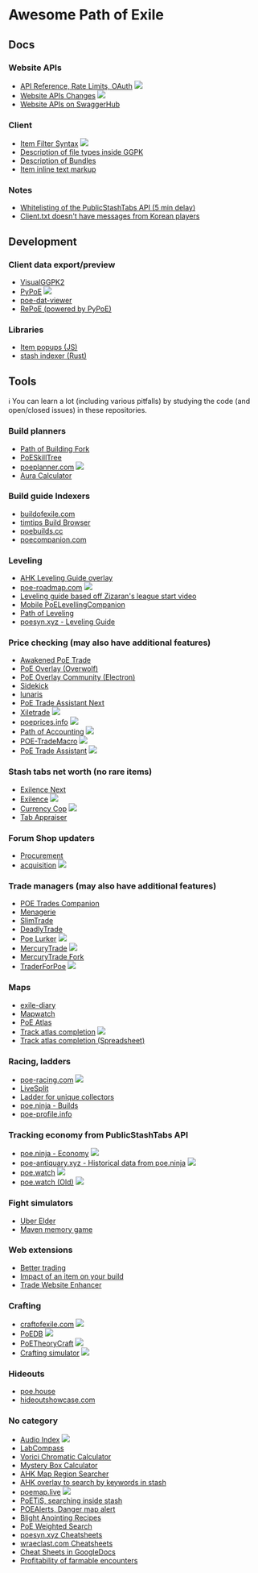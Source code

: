 # Awesome Path of Exile

## Docs

### Website APIs

- [API Reference, Rate Limits, OAuth](https://www.pathofexile.com/developer/docs) <img src="https://img.shields.io/badge/-official-000">
- [Website APIs Changes](https://www.pathofexile.com/forum/view-forum/674) <img src="https://img.shields.io/badge/-official-000">
- [Website APIs on SwaggerHub](https://app.swaggerhub.com/apis/Chuanhsing/poe/1.0.0)

### Client

- [Item Filter Syntax](https://www.pathofexile.com/item-filter/about) <img src="https://img.shields.io/badge/-official-000">
- [Description of file types inside GGPK](https://zao.github.io/poe-doc/introduction.html)
- [Description of Bundles](https://github.com/poe-tool-dev/ggpk.discussion/wiki/Bundle-scheme)
- [Item inline text markup](https://gist.github.com/SnosMe/151549b532df8ea08025a76ae2920ca4)

### Notes

- [Whitelisting of the PublicStashTabs API (5 min delay)](https://www.pathofexile.com/forum/view-thread/2036957)
- [Client.txt doesn't have messages from Korean players](https://www.pathofexile.com/forum/view-thread/2567280/page/4)

## Development

### Client data export/preview

- [VisualGGPK2](https://github.com/aianlinb/LibGGPK2)
- [PyPoE](https://github.com/OmegaK2/PyPoE) <img src="https://img.shields.io/badge/-discontinued-e66">
- [poe-dat-viewer](https://github.com/SnosMe/poe-dat-viewer)
- [RePoE (powered by PyPoE)](https://github.com/brather1ng/RePoE)

### Libraries

- [Item popups (JS)](https://github.com/meta-is-beta/horadric-helper)
- [stash indexer (Rust)](https://github.com/maximumstock/poe-stash-indexer)

## Tools

ℹ️ You can learn a lot (including various pitfalls) by studying the code (and open/closed issues) in these repositories.

### Build planners

- [Path of Building Fork](https://github.com/PathOfBuildingCommunity/PathOfBuilding)
- [PoESkillTree](https://github.com/PoESkillTree)
- [poeplanner.com](https://poeplanner.com/) <img src="https://img.shields.io/badge/-closed_source-eee">
- [Aura Calculator](https://gitlab.com/mikelat/poe-calc)

### Build guide Indexers

- [buildofexile.com](https://www.buildofexile.com)
- [timtips Build Browser](https://timtips.com/buildbrowser)
- [poebuilds.cc](https://www.poebuilds.cc/)
- [poecompanion.com](https://www.poecompanion.com/)

### Leveling

- [AHK Leveling Guide overlay](https://github.com/JusKillmeQik/PoE-Leveling-Guide)
- [poe-roadmap.com](https://poe-roadmap.com/) <img src="https://img.shields.io/badge/-closed_source-eee">
- [Leveling guide based off Zizaran's league start video](https://poe-leveling.netlify.app/)
- [Mobile PoELevellingCompanion](https://fifteenfifty.github.io/PoELevellingCompanion/)
- [Path of Leveling](https://github.com/karakasis/Path-of-Leveling)
- [poesyn.xyz - Leveling Guide](http://poesyn.xyz/passives)

### Price checking (may also have additional features)

- [Awakened PoE Trade](https://github.com/SnosMe/awakened-poe-trade)
- [PoE Overlay (Overwolf)](https://github.com/Kyusung4698/PoE-Overlay)
- [PoE Overlay Community (Electron)](https://github.com/PoE-Overlay-Community/PoE-Overlay-Community-Fork)
- [Sidekick](https://github.com/domialex/Sidekick)
- [lunaris](https://github.com/mtricht/lunaris)
- [PoE Trade Assistant Next](https://github.com/r52/pta-next)
- [Xiletrade](https://github.com/maxensas/xiletrade) <img src="https://img.shields.io/badge/-closed_source-eee">
- [poeprices.info](https://www.poeprices.info/) <img src="https://img.shields.io/badge/-closed_source-eee">
- [Path of Accounting](https://github.com/Ethck/Path-of-Accounting) <img src="https://img.shields.io/badge/-abandoned-e66">
- [POE-TradeMacro](https://github.com/PoE-TradeMacro/POE-TradeMacro) <img src="https://img.shields.io/badge/-abandoned-e66">
- [PoE Trade Assistant](https://github.com/r52/PTA) <img src="https://img.shields.io/badge/-abandoned-e66">

### Stash tabs net worth (no rare items)

- [Exilence Next](https://github.com/viktorgullmark/exilence-next/)
- [Exilence](https://github.com/viktorgullmark/exilence) <img src="https://img.shields.io/badge/-abandoned-e66">
- [Currency Cop](https://github.com/currency-cop/currency-cop) <img src="https://img.shields.io/badge/-abandoned-e66">
- [Tab Appraiser](https://github.com/Nickswoboda/tab-appraiser/)

### Forum Shop updaters

- [Procurement](https://github.com/Stickymaddness/Procurement)
- [acquisition](https://github.com/xyzz/acquisition) <img src="https://img.shields.io/badge/-abandoned-e66">

### Trade managers (may also have additional features)

- [POE Trades Companion](https://github.com/lemasato/POE-Trades-Companion)
- [Menagerie](https://github.com/nomis51/Menagerie)
- [SlimTrade](https://github.com/zmilla93/SlimTrade)
- [DeadlyTrade](https://github.com/DeadlyCrush/DeadlyTrade)
- [Poe Lurker](https://github.com/C1rdec/Poe-Lurker) <img src="https://img.shields.io/badge/-closed_source-eee">
- [MercuryTrade](https://github.com/Exslims/MercuryTrade) <img src="https://img.shields.io/badge/-abandoned-e66">
- [MercuryTrade Fork](https://github.com/Morph21/MercuryTrade-Community-Fork)
- [TraderForPoe](https://github.com/labo89/TraderForPoe) <img src="https://img.shields.io/badge/-abandoned-e66">

### Maps

- [exile-diary](https://github.com/briansd9/exile-diary)
- [Mapwatch](https://github.com/mapwatch/mapwatch)
- [PoE Atlas](https://poeatlas.net/)
- [Track atlas completion](https://oriath.net/atlas) <img src="https://img.shields.io/badge/-closed_source-eee">
- [Track atlas completion (Spreadsheet)](https://docs.google.com/spreadsheets/d/14oWeiQeKtVGs1uZMqst7-Tj8eRmTie8Xc9QPPMEri-g/edit?usp=sharing)

### Racing, ladders

- [poe-racing.com](https://poe-racing.com/standings) <img src="https://img.shields.io/badge/-closed_source-eee">
- [LiveSplit](https://github.com/brandondong/POE-LiveSplit-Component)
- [Ladder for unique collectors](https://poeuu.com/)
- [poe.ninja - Builds](https://poe.ninja/challenge/builds)
- [poe-profile.info](https://poe-profile.info/)

### Tracking economy from PublicStashTabs API

- [poe.ninja - Economy](https://poe.ninja/challenge/currency) <img src="https://img.shields.io/badge/-closed_source-eee">
- [poe-antiquary.xyz - Historical data from poe.ninja](https://poe-antiquary.xyz/) <img src="https://img.shields.io/badge/-closed_source-eee">
- [poe.watch](https://poe.watch/) <img src="https://img.shields.io/badge/-closed_source-eee">
- [poe.watch (Old)](https://github.com/nibbydev/poewatch) <img src="https://img.shields.io/badge/-abandoned-e66">

### Fight simulators

- [Uber Elder](https://old.reddit.com/r/pathofexile/comments/8i6vz6/i_made_poe_simulator_a_browser_based_simulacrum/)
- [Maven memory game](https://old.reddit.com/r/pathofexile/comments/l1vcwt/i_created_a_training_game_for_the_maven_memory/)

### Web extensions

- [Better trading](https://github.com/exile-center/better-trading)
- [Impact of an item on your build](https://github.com/FrancoisMentec/PoE-Trade-Extension)
- [Trade Website Enhancer](https://github.com/ghostscript3r/poe-trade-official-site-enhancer)

### Crafting

- [craftofexile.com](https://www.craftofexile.com/) <img src="https://img.shields.io/badge/-closed_source-eee">
- [PoEDB](https://poedb.tw/us/) <img src="https://img.shields.io/badge/-closed_source-eee">
- [PoETheoryCraft](https://github.com/Sectoidfodder/PoETheoryCraft) <img src="https://img.shields.io/badge/-abandoned-e66">
- [Crafting simulator](https://github.com/planktoon1/PathofExile_Stash) <img src="https://img.shields.io/badge/-abandoned-e66">

### Hideouts

- [poe.house](https://poe.house/)
- [hideoutshowcase.com](https://hideoutshowcase.com/)

### No category

- [Audio Index](https://oriath.net/audio-index.html) <img src="https://img.shields.io/badge/-closed_source-eee">
- [LabCompass](https://github.com/yznpku/LabCompass)
- [Vorici Chromatic Calculator](https://github.com/Siveran/siveran.github.io)
- [Mystery Box Calculator](https://github.com/Esipode/Mystery-Box-Calculator)
- [AHK Map Region Searcher](https://github.com/Fallstreak6/PoE-Region-Searcher)
- [AHK overlay to search by keywords in stash](https://github.com/Nekolike/Mappy)
- [poemap.live](https://poemap.live/) <img src="https://img.shields.io/badge/-closed_source-eee">
- [PoETiS, searching inside stash](https://github.com/Essyer/PoETiS)
- [POEAlerts, Danger map alert](https://github.com/Benjamin-Ing/POEAlerts)
- [Blight Anointing Recipes](https://blight.raelys.com/)
- [PoE Weighted Search](https://github.com/xanthics/PoE_Weighted_Search)
- [poesyn.xyz Cheatsheets](http://poesyn.xyz/)
- [wraeclast.com Cheatsheets](https://wraeclast.com/)
- [Cheat Sheets in GoogleDocs](https://docs.google.com/spreadsheets/d/1fIs8sdvgZG7iVouPdtFkbRx5kv55_xVja8l19yubyRU/edit#gid=1983365983)
- [Profitability of farmable encounters](https://www.poeprofit.com/)

